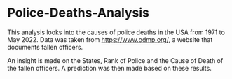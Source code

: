 # Police-Deaths-Analysis
This analysis looks into the causes of police deaths in the USA from 1971 to May 2022. Data was taken from https://www.odmp.org/, a website that documents fallen officers.

An insight is made on the States, Rank of Police and the Cause of Death of the fallen officers.
A prediction was then made based on these results.
